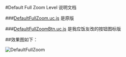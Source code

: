 #Default Full Zoom Level 说明文档

###[DefaultFullZoom.uc.js](https://github.com/defpt/userChromeJs/blob/master/Default%20Full%20Zoom%20Level/DefaultFullZoom.uc.js) 是原版

###[DefaultFullZoomBtn.uc.js](https://github.com/defpt/userChromeJs/blob/master/Default%20Full%20Zoom%20Level/DefaultFullZoomBtn.uc.js) 是我应饭友改的按钮图标版

##效果图如下：

![DefaultFullZoom](https://github.com/defpt/userChromeJs/blob/master/Default%20Full%20Zoom%20Level/DefaultFullZoom.png?raw=true)